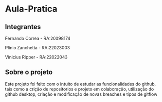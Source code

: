 # Aula-Pratica

## Integrantes

Fernando Correa - RA:20098174

Plínio Zanchetta       - RA:22023003

Vinicius Ripper    - RA:22022043

## Sobre o projeto
Este projeto foi feito com o intuito de estudar as funcionalidades do github, tais como a crição de repositorios e projeto em colaboração, utilização do github desktop, criação e modificação de novas breaches e tipos de gitflow
